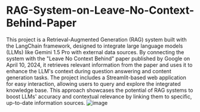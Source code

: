 # RAG-System-on-Leave-No-Context-Behind-Paper

This project is a Retrieval-Augmented Generation (RAG) system built with the LangChain framework, designed to integrate large language models (LLMs) like Gemini 1.5 Pro with external data sources. By connecting the system with the "Leave No Context Behind" paper published by Google on April 10, 2024, it retrieves relevant information from the paper and uses it to enhance the LLM's context during question answering and content generation tasks. The project includes a Streamlit-based web application for easy interaction, allowing users to query and explore the integrated knowledge base. This approach showcases the potential of RAG systems to boost LLMs' accuracy and contextual relevance by linking them to specific, up-to-date information sources.
![image](https://github.com/Samyank-m18/RAG-System-on-Leave-No-Context-Behind-Paper/assets/115860318/86429d67-78fd-483c-80a6-10c3a50e8486)
